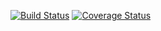 [![Build Status](https://travis-ci.com/wuxyel123/assignment2.svg?branch=master)](https://travis-ci.com/wuxyel123/assignment2)
[![Coverage Status](https://coveralls.io/repos/github/wuxyel123/assignment2/badge.svg?branch=master)](https://coveralls.io/github/wuxyel123/assignment2?branch=master)
